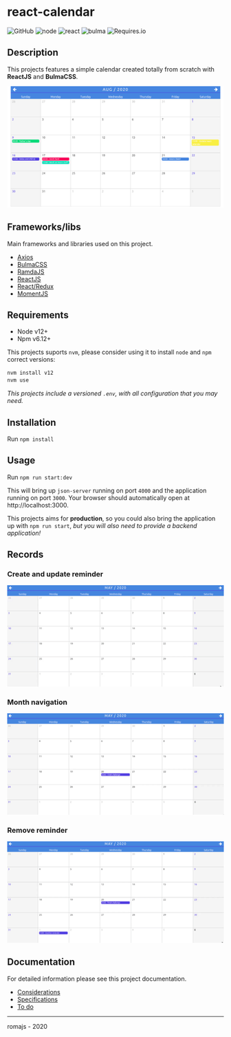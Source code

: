 # react-calendar

![GitHub](https://img.shields.io/github/license/romajs/react-calendar)
![node](https://img.shields.io/badge/node-12-brightgreen.svg)
![react](https://img.shields.io/badge/react-16-brightgreen.svg)
![bulma](https://img.shields.io/badge/bulma-0.8-yellow.svg)
![Requires.io](https://img.shields.io/requires/github/romajs/react-calendar)

## Description

This projects features a simple calendar created totally from scratch with **ReactJS** and **BulmaCSS**.

![](./docs/img/thumbnail.png)

## Frameworks/libs

Main frameworks and libraries used on this project.

- [Axios](https://github.com/axios/axios#example)
- [BulmaCSS](https://bulma.io/documentation/overview/start/)
- [RamdaJS](https://ramdajs.com/docs/)
- [ReactJS](https://reactjs.org/docs/getting-started.html)
- [React/Redux](https://react-redux.js.org/introduction/quick-start)
- [MomentJS](https://momentjs.com/docs/#/use-it/node-js/)

## Requirements

- Node v12+
- Npm v6.12+

This projects suports `nvm`, please consider using it to install `node` and `npm` correct versions:

```sh
nvm install v12
nvm use
```

_This projects include a versioned `.env`, with all configuration that you may need._

## Installation

Run `npm install`

## Usage

Run `npm run start:dev`

This will bring up `json-server` running on port `4000` and the application running on port `3000`.
Your browser should automatically open at http://localhost:3000.

This projects aims for **production**, so you could also bring the application up with `npm run start`, _but you will also need to provide a backend application!_

## Records

### Create and update reminder

![](./docs/records/create-and-update-reminder.gif)

### Month navigation

![](./docs/records/month-navigation.gif)

### Remove reminder

![](./docs/records/remove-reminder.gif)

## Documentation

For detailed information please see this project documentation.

- [Considerations](./docs/CONSIDERATIONS.md)
- [Specifications](./docs/SPECIFICATIONS.md)
- [To do](./docs/TODO.md)

---

romajs - 2020
